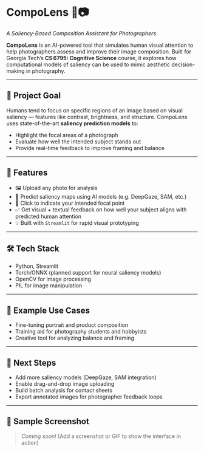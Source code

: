 # CompoLens 🎯📷  
_A Saliency-Based Composition Assistant for Photographers_

**CompoLens** is an AI-powered tool that simulates human visual attention to help photographers assess and improve their image composition. Built for Georgia Tech’s **CS 6795: Cognitive Science** course, it explores how computational models of saliency can be used to mimic aesthetic decision-making in photography.

---

## 🧠 Project Goal

Humans tend to focus on specific regions of an image based on visual saliency — features like contrast, brightness, and structure. CompoLens uses state-of-the-art **saliency prediction models** to:
- Highlight the focal areas of a photograph
- Evaluate how well the intended subject stands out
- Provide real-time feedback to improve framing and balance

---

## 🔧 Features

- 🖼️ Upload any photo for analysis  
- 🧠 Predict saliency maps using AI models (e.g. DeepGaze, SAM, etc.)  
- 🎯 Click to indicate your intended focal point  
- ✅ Get visual + textual feedback on how well your subject aligns with predicted human attention  
- 💡 Built with `Streamlit` for rapid visual prototyping

---

## 🛠️ Tech Stack

- Python, Streamlit
- Torch/ONNX (planned support for neural saliency models)
- OpenCV for image processing
- PIL for image manipulation

---

## 📌 Example Use Cases

- Fine-tuning portrait and product composition  
- Training aid for photography students and hobbyists  
- Creative tool for analyzing balance and framing

---

## 🏁 Next Steps

- Add more saliency models (DeepGaze, SAM integration)
- Enable drag-and-drop image uploading
- Build batch analysis for contact sheets
- Export annotated images for photographer feedback loops


---

## 📸 Sample Screenshot

> _Coming soon!_ (Add a screenshot or GIF to show the interface in action)
